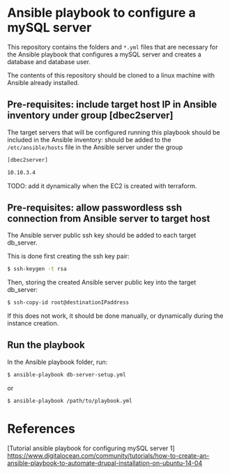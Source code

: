 [//]: # (paste the content of this file onto a markdown editor or interpreter such as https://dillinger.io/ )

# Ansible playbook to configure a mySQL server

This repository contains the folders and ```*.yml``` files that are necessary for the Ansible playbook that configures a mySQL server and creates a database and database user.

The contents of this repository should be cloned to a linux machine with Ansible already installed.

## Pre-requisites: include target host IP in Ansible inventory under group [dbec2server]

The target servers that will be configured running this playbook should be included in the Ansible inventory: 
should be added to the ```/etc/ansible/hosts``` file in the Ansible server under the group

```sh
[dbec2server]

10.10.3.4
```

TODO: add it dynamically when the EC2 is created with terraform.

## Pre-requisites: allow passwordless ssh connection from Ansible server to target host

The Ansible server public ssh key should be added to each target db_server.

This is done first creating the ssh key pair:

```sh
$ ssh-keygen -t rsa
``` 

Then, storing the created Ansible server public key into the target db_server:

```sh
$ ssh-copy-id root@destinationIPaddress
```

If this does not work, it should be done manually, or dynamically during the instance creation.



## Run the playbook

In the Ansible playbook folder, run:

```sh
$ ansible-playbook db-server-setup.yml
```
or
```sh
$ ansible-playbook /path/to/playbook.yml
```

# References

[Tutorial ansible playbook for configuring mySQL server 1] <https://www.digitalocean.com/community/tutorials/how-to-create-an-ansible-playbook-to-automate-drupal-installation-on-ubuntu-14-04>


